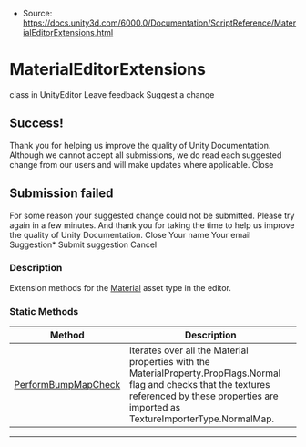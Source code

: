 * Source: https://docs.unity3d.com/6000.0/Documentation/ScriptReference/MaterialEditorExtensions.html

# MaterialEditorExtensions
class in UnityEditor
Leave feedback
Suggest a change
## Success!
Thank you for helping us improve the quality of Unity Documentation. Although we cannot accept all submissions, we do read each suggested change from our users and will make updates where applicable.
Close
## Submission failed
For some reason your suggested change could not be submitted. Please <a>try again</a> in a few minutes. And thank you for taking the time to help us improve the quality of Unity Documentation.
Close
Your name Your email Suggestion* Submit suggestion
Cancel
### Description
Extension methods for the [Material](https://docs.unity3d.com/6000.0/Documentation/ScriptReference/Material.html) asset type in the editor.
### Static Methods
Method | Description  
---|---  
[PerformBumpMapCheck](https://docs.unity3d.com/6000.0/Documentation/ScriptReference/MaterialEditorExtensions.PerformBumpMapCheck.html) | Iterates over all the Material properties with the MaterialProperty.PropFlags.Normal flag and checks that the textures referenced by these properties are imported as TextureImporterType.NormalMap.  
* * *
